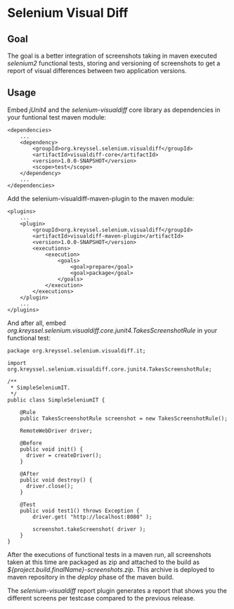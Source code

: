 Selenium Visual Diff
====================

Goal
----
The goal is a better integration of screenshots taking in maven executed *selenium2*
functional tests, storing and versioning of screenshots to get a report of visual differences
between two application versions.

Usage
-----
Embed *jUnit4* and the *selenium-visualdiff* core library as dependencies in your funtional test maven module:

    <dependencies>
        ...
        <dependency>
            <groupId>org.kreyssel.selenium.visualdiff</groupId>
            <artifactId>visualdiff-core</artifactId>
            <version>1.0.0-SNAPSHOT</version>
            <scope>test</scope>
        </dependency>
        ...
    </dependencies>

Add the selenium-visualdiff-maven-plugin to the maven module:

    <plugins>
        ...
        <plugin>
            <groupId>org.kreyssel.selenium.visualdiff</groupId>
            <artifactId>visualdiff-maven-plugin</artifactId>
            <version>1.0.0-SNAPSHOT</version>
            <executions>
                <execution>
                    <goals>
                        <goal>prepare</goal>
                        <goal>package</goal>
                    </goals>
                </execution>
            </executions>
        </plugin>
        ...
    </plugins>

And after all, embed *org.kreyssel.selenium.visualdiff.core.junit4.TakesScreenshotRule* in your functional test:

    package org.kreyssel.selenium.visualdiff.it;
    
    import org.kreyssel.selenium.visualdiff.core.junit4.TakesScreenshotRule;
    
    /**
     * SimpleSeleniumIT.
     */
    public class SimpleSeleniumIT {
    
        @Rule
        public TakesScreenshotRule screenshot = new TakesScreenshotRule();
      
        RemoteWebDriver driver;
      
        @Before
        public void init() {
          driver = createDriver();
        }
      
        @After
        public void destroy() {
          driver.close();
        }
          
        @Test
        public void test1() throws Exception {
            driver.get( "http://localhost:8080" );
    
            screenshot.takeScreenshot( driver );
        }
    }

After the executions of functional tests in a maven run, all screenshots taken at this time are packaged as zip and attached to the build as *${project.build.finalName}-screenshots.zip*. This archive is deployed to maven repository in the *deploy* phase of the maven build.

The *selenium-visualdiff* report plugin generates a report that shows you the different screens per testcase compared to the previous release.

